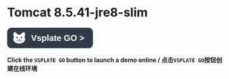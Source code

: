 # Tomcat 8.5.41-jre8-slim

<a href="https://www.vsplate.com/?docker-compose=https://github.com/vsplate/dcenvs/tomcat/8.5.41-jre8-slim"><img alt="VSPLATE GO" src="https://raw.githubusercontent.com/vsplate/images/master/vsgo_btn.png" width="200px"></a>

**Click the `VSPLATE GO` button to launch a demo online / 点击`VSPLATE GO`按钮创建在线环境**